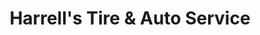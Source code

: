 ---
title: "Harrell's Tire & Auto Service"
url: /sanford/harrells-tire-and-auto-service/
shop: car repair
---